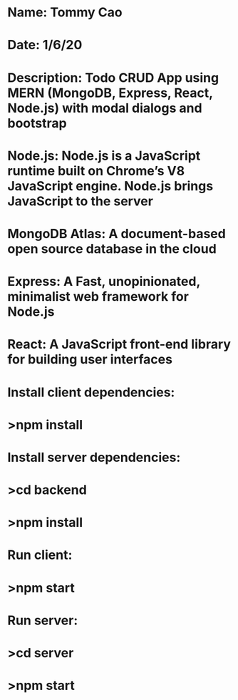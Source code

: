 # Name: Tommy Cao
# Date: 1/6/20
# Description: Todo CRUD App using MERN (MongoDB, Express, React, Node.js) with modal dialogs and bootstrap

# Node.js: Node.js is a JavaScript runtime built on Chrome’s V8 JavaScript engine. Node.js brings JavaScript to the server
# MongoDB Atlas: A document-based open source database in the cloud
# Express: A Fast, unopinionated, minimalist web framework for Node.js
# React: A JavaScript front-end library for building user interfaces

# Install client dependencies:
# >npm install

# Install server dependencies:
# >cd backend
# >npm install

# Run client:
# >npm start

# Run server:
# >cd server
# >npm start 

